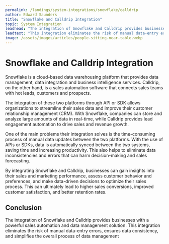 ```yaml
---
permalink: /landings/system-integrations/snowflake/calldrip
author: Edward Saunders
title: "Snowflake and Calldrip Integration"
topic: System Integration
leadhead: "The integration of Snowflake and Calldrip provides businesses with a powerful sales automation and data management solution"
leadtext: "This integration eliminates the risk of manual data-entry errors, ensures data consistency, and simplifies the overall process of data management"
image: /assets/images/articles/people-sitting-near-table.webp
---
```

<div class="arttext">	<h1>Snowflake and Calldrip Integration</h1>
	<p>Snowflake is a cloud-based data warehousing platform that provides data management, data integration and business intelligence services. Calldrip, on the other hand, is a sales automation software that connects sales teams with hot leads, customers and prospects.</p>
	<p>The integration of these two platforms through API or SDK allows organizations to streamline their sales data and improve their customer relationship management (CRM). With Snowflake, companies can store and analyze large amounts of data in real-time, while Calldrip provides lead engagement automation to drive sales and revenue growth.</p>
	<p>One of the main problems their integration solves is the time-consuming process of manual data updates between the two platforms. With the use of APIs or SDKs, data is automatically synced between the two systems, saving time and increasing productivity. This also helps to eliminate data inconsistencies and errors that can harm decision-making and sales forecasting.</p>
	<p>By integrating Snowflake and Calldrip, businesses can gain insights into their sales and marketing performance, assess customer behavior and preferences, and make data-driven decisions to optimize their sales process. This can ultimately lead to higher sales conversions, improved customer satisfaction, and better retention rates.</p>
	<h2>Conclusion</h2>
	<p>The integration of Snowflake and Calldrip provides businesses with a powerful sales automation and data management solution. This integration eliminates the risk of manual data-entry errors, ensures data consistency, and simplifies the overall process of data management</p>
</div>